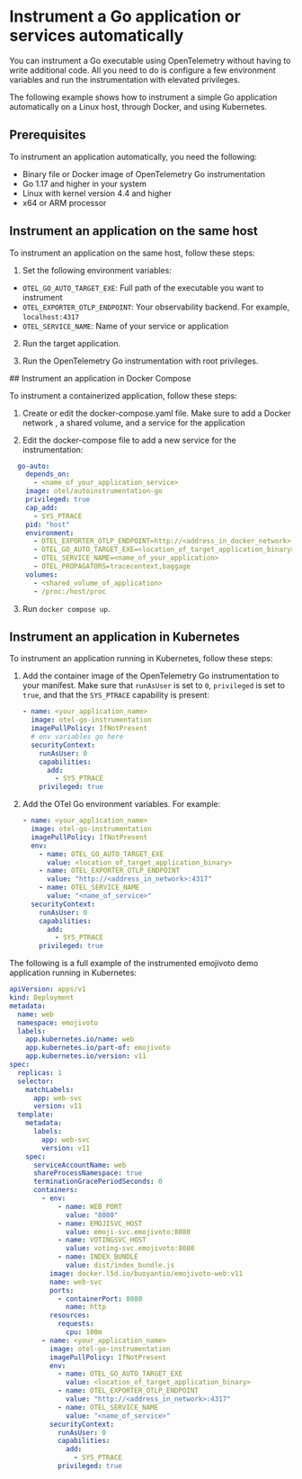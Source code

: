 # Instrument a Go application or services automatically

You can instrument a Go executable using OpenTelemetry without having
to write additional code. All you need to do is configure a few environment
variables and run the instrumentation with elevated privileges.

The following example shows how to instrument a simple Go application
automatically on a Linux host, through Docker, and using Kubernetes.

## Prerequisites

To instrument an application automatically, you need the following:

- Binary file or Docker image of OpenTelemetry Go instrumentation
- Go 1.17 and higher in your system
- Linux with kernel version 4.4 and higher
- x64 or ARM processor

## Instrument an application on the same host

To instrument an application on the same host, follow these steps:

1. Set the following environment variables:

  - `OTEL_GO_AUTO_TARGET_EXE`: Full path of the executable you want to
  instrument
  - `OTEL_EXPORTER_OTLP_ENDPOINT`: Your observability backend. For example,
  `localhost:4317`
  - `OTEL_SERVICE_NAME`: Name of your service or application

2. Run the target application.

3. Run the OpenTelemetry Go instrumentation with root privileges.

## Instrument an application in Docker Compose

To instrument a containerized application, follow these steps:

1. Create or edit the docker-compose.yaml file. Make sure to add a Docker
network , a shared volume, and a service for the application  

2. Edit the docker-compose file to add a new service for the instrumentation:

  ```yaml
    go-auto:
      depends_on:
        - <name_of_your_application_service>
      image: otel/autoinstrumentation-go
      privileged: true
      cap_add:
        - SYS_PTRACE
      pid: "host"
      environment:
        - OTEL_EXPORTER_OTLP_ENDPOINT=http://<address_in_docker_network>:4317
        - OTEL_GO_AUTO_TARGET_EXE=<location_of_target_application_binary>
        - OTEL_SERVICE_NAME=<name_of_your_application>
        - OTEL_PROPAGATORS=tracecontext,baggage
      volumes:
        - <shared_volume_of_application>
        - /proc:/host/proc
  ```

3. Run `docker compose up`.

## Instrument an application in Kubernetes

To instrument an application running in Kubernetes, follow these steps:

1. Add the container image of the OpenTelemetry Go instrumentation to your manifest. Make sure that `runAsUser` is set to `0`, `privileged` is set to `true`, and that the `SYS_PTRACE` capability is present:

   ```yaml
   - name: <your_application_name>
     image: otel-go-instrumentation
     imagePullPolicy: IfNotPresent
     # env variables go here
     securityContext:
       runAsUser: 0
       capabilities:
         add:
           - SYS_PTRACE
       privileged: true
   ```

2. Add the OTel Go environment variables. For example:

   ```yaml
   - name: <your_application_name>
     image: otel-go-instrumentation
     imagePullPolicy: IfNotPresent
     env:
       - name: OTEL_GO_AUTO_TARGET_EXE
         value: <location_of_target_application_binary>
       - name: OTEL_EXPORTER_OTLP_ENDPOINT
         value: "http://<address_in_network>:4317"
       - name: OTEL_SERVICE_NAME
         value: "<name_of_service>"
     securityContext:
       runAsUser: 0
       capabilities:
         add:
           - SYS_PTRACE
       privileged: true
   ```

The following is a full example of the instrumented emojivoto demo application running in Kubernetes:

```yaml
apiVersion: apps/v1
kind: Deployment
metadata:
  name: web
  namespace: emojivoto
  labels:
    app.kubernetes.io/name: web
    app.kubernetes.io/part-of: emojivoto
    app.kubernetes.io/version: v11
spec:
  replicas: 1
  selector:
    matchLabels:
      app: web-svc
      version: v11
  template:
    metadata:
      labels:
        app: web-svc
        version: v11
    spec:
      serviceAccountName: web
      shareProcessNamespace: true
      terminationGracePeriodSeconds: 0
      containers:
        - env:
            - name: WEB_PORT
              value: "8080"
            - name: EMOJISVC_HOST
              value: emoji-svc.emojivoto:8080
            - name: VOTINGSVC_HOST
              value: voting-svc.emojivoto:8080
            - name: INDEX_BUNDLE
              value: dist/index_bundle.js
          image: docker.l5d.io/buoyantio/emojivoto-web:v11
          name: web-svc
          ports:
            - containerPort: 8080
              name: http
          resources:
            requests:
              cpu: 100m
        - name: <your_application_name>
          image: otel-go-instrumentation
          imagePullPolicy: IfNotPresent
          env:
            - name: OTEL_GO_AUTO_TARGET_EXE
              value: <location_of_target_application_binary>
            - name: OTEL_EXPORTER_OTLP_ENDPOINT
              value: "http://<address_in_network>:4317"
            - name: OTEL_SERVICE_NAME
              value: "<name_of_service>"
          securityContext:
            runAsUser: 0
            capabilities:
              add:
                - SYS_PTRACE
            privileged: true
```

